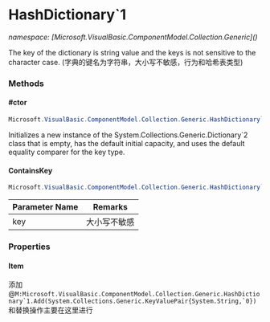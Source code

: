 ﻿# HashDictionary`1
_namespace: [Microsoft.VisualBasic.ComponentModel.Collection.Generic](<a href="#" onClick="load('/docs/Microsoft.VisualBasic.ComponentModel.Collection.Generic/index.md')"></a>)_

The key of the dictionary is string value and the keys is not sensitive to the character case.
 (字典的键名为字符串，大小写不敏感，行为和哈希表类型)



### Methods

#### #ctor
```csharp
Microsoft.VisualBasic.ComponentModel.Collection.Generic.HashDictionary`1.#ctor
```
Initializes a new instance of the System.Collections.Generic.Dictionary`2 class
 that is empty, has the default initial capacity, and uses the default equality
 comparer for the key type.

#### ContainsKey
```csharp
Microsoft.VisualBasic.ComponentModel.Collection.Generic.HashDictionary`1.ContainsKey(System.String)
```


|Parameter Name|Remarks|
|--------------|-------|
|key|大小写不敏感|



### Properties

#### Item
添加@``M:Microsoft.VisualBasic.ComponentModel.Collection.Generic.HashDictionary`1.Add(System.Collections.Generic.KeyValuePair{System.String,`0})``和替换操作主要在这里进行
